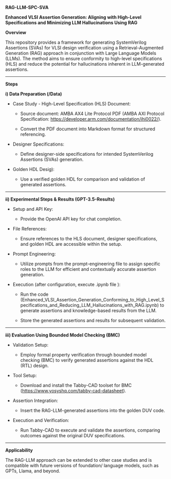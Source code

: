 **RAG-LLM-SPC-SVA**

**Enhanced VLSI Assertion Generation: Aligning with High-Level Specifications and Minimizing LLM Hallucinations Using RAG**


**Overview**

This repository provides a framework for generating SystemVerilog Assertions (SVAs) for VLSI design verification using a Retrieval-Augmented Generation (RAG) approach in conjunction with Large Language Models (LLMs). 
The method aims to ensure conformity to high-level specifications (HLS) and reduce the potential for hallucinations inherent in LLM-generated assertions.

----------------------------------------------------------------------------------------------------------------------------------------------------------------------------

**Steps**

**i) Data Preparation (/Data)**

  * Case Study - High-Level Specification (HLS) Document:
  
    * Source document: AMBA AX4 Lite Protocol PDF (AMBA AXI Protocol Specification: https://developer.arm.com/documentation/ihi0022/).
    
    * Convert the PDF document into Markdown format for structured referencing.

  * Designer Specifications:
  
    * Define designer-side specifications for intended SystemVerilog Assertions (SVAs) generation.

  * Golden HDL Desig):
    * Use a verified golden HDL for comparison and validation of generated assertions.

----------------------------------------------------------------------------------------------------------------------------------------------------------------------------

**ii) Experimental Steps & Results (GPT-3.5-Results)**

  * Setup and API Key:

    * Provide the OpenAI API key for chat completion.

  * File References:

    * Ensure references to the HLS document, designer specifications, and golden HDL are accessible within the setup.

  * Prompt Engineering:

    * Utilize prompts from the prompt-engineering file to assign specific roles to the LLM for efficient and contextually accurate assertion generation.

  * Execution (after configuration, execute .ipynb file ): 

    * Run the code (Enhanced_VLSI_Assertion_Generation_Conforming_to_High_Level_Specifications_and_Reducing_LLM_Hallucinations_with_RAG.ipynb) to generate assertions and knowledge-based results from the LLM.
    
    * Store the generated assertions and results for subsequent validation.

----------------------------------------------------------------------------------------------------------------------------------------------------------------------------

**iii) Evaluation Using Bounded Model Checking (BMC)**

  * Validation Setup:

    * Employ formal property verification through bounded model checking (BMC) to verify generated assertions against the HDL (RTL) design.

  * Tool Setup:

    * Download and install the Tabby-CAD toolset for BMC (https://www.yosyshq.com/tabby-cad-datasheet).

  * Assertion Integration:

    * Insert the RAG-LLM-generated assertions into the golden DUV code.

  * Execution and Verification:

    * Run Tabby-CAD to execute and validate the assertions, comparing outcomes against the original DUV specifications.

----------------------------------------------------------------------------------------------------------------------------------------------------------------------------

**Applicability**

  The RAG-LLM approach can be extended to other case studies and is compatible with future versions of foundation/ language models, such as GPTs, Llama, and beyond.
